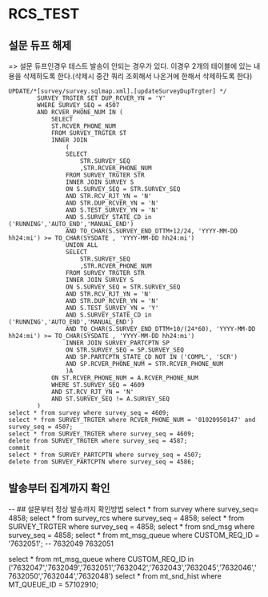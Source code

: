 # RCS_TEST
## 설문 듀프 해제
=> 설문 듀프인경우 테스트 발송이 안되는 경우가 있다. 이경우 2개의 테이블에 있는 내용을 삭제하도록 한다.(삭제시 중간 쿼리 조회해서 나온거에 한해서 삭제하도록 한다)
```
UPDATE/*[survey/survey.sqlmap.xml].[updateSurveyDupTrgter] */
        SURVEY_TRGTER SET DUP_RCVER_YN = 'Y'
        WHERE SURVEY_SEQ = 4507
        AND RCVER_PHONE_NUM IN (
            SELECT
            ST.RCVER_PHONE_NUM
            FROM SURVEY_TRGTER ST
            INNER JOIN
                (
                SELECT
                    STR.SURVEY_SEQ
                    ,STR.RCVER_PHONE_NUM
                FROM SURVEY_TRGTER STR
                INNER JOIN SURVEY S
                ON S.SURVEY_SEQ = STR.SURVEY_SEQ
                AND STR.RCV_RJT_YN = 'N'
                AND STR.DUP_RCVER_YN = 'N'
                AND S.TEST_SURVEY_YN = 'N'
                AND S.SURVEY_STATE_CD in ('RUNNING','AUTO_END','MANUAL_END')
                AND TO_CHAR(S.SURVEY_END_DTTM+12/24, 'YYYY-MM-DD hh24:mi') >= TO_CHAR(SYSDATE , 'YYYY-MM-DD hh24:mi')
                UNION ALL
                SELECT
                    STR.SURVEY_SEQ
                    ,STR.RCVER_PHONE_NUM
                FROM SURVEY_TRGTER STR
                INNER JOIN SURVEY S
                ON S.SURVEY_SEQ = STR.SURVEY_SEQ
                AND STR.RCV_RJT_YN = 'N'
                AND STR.DUP_RCVER_YN = 'N'
                AND S.TEST_SURVEY_YN = 'Y'
                AND S.SURVEY_STATE_CD in ('RUNNING','AUTO_END','MANUAL_END')
                AND TO_CHAR(S.SURVEY_END_DTTM+10/(24*60), 'YYYY-MM-DD hh24:mi') >= TO_CHAR(SYSDATE , 'YYYY-MM-DD hh24:mi')
                INNER JOIN SURVEY_PARTCPTN SP
                ON STR.SURVEY_SEQ = SP.SURVEY_SEQ
                AND SP.PARTCPTN_STATE_CD NOT IN ('COMPL', 'SCR')
                AND SP.RCVER_PHONE_NUM = STR.RCVER_PHONE_NUM
                )A
            ON ST.RCVER_PHONE_NUM = A.RCVER_PHONE_NUM
            WHERE ST.SURVEY_SEQ = 4609
            AND ST.RCV_RJT_YN = 'N'
            AND ST.SURVEY_SEQ != A.SURVEY_SEQ
        )
select * from survey where survey_seq = 4609;
select * from SURVEY_TRGTER where RCVER_PHONE_NUM = '01020950147' and survey_seq = 4507;
select * from SURVEY_TRGTER where survey_seq = 4609;
delete from SURVEY_TRGTER where survey_seq = 4587;
commit
select * from SURVEY_PARTCPTN where survey_seq = 4507;
delete from SURVEY_PARTCPTN where survey_seq = 4586;
```


## 발송부터 집계까지 확인
-- ## 설문부터 정상 발송까지 확인방법
select * from survey where survey_seq= 4858;
select * from survey_rcs where survey_seq = 4858;
select * from SURVEY_TRGTER where survey_seq = 4858;
select * from snd_msg where survey_seq = 4858;
select * from mt_msg_queue where CUSTOM_REQ_ID = '7632051'; -- 7632049 7632051

select *  from mt_msg_queue where CUSTOM_REQ_ID in ('7632047','7632049','7632051','7632042','7632043','7632045','7632046','7632050','7632044','7632048')
select * from mt_snd_hist where MT_QUEUE_ID = 57102910;

